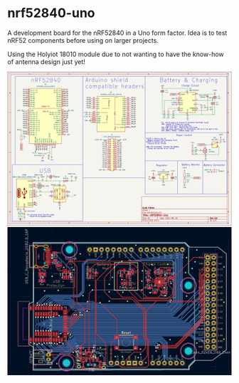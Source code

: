 # nrf52840-uno
A development board for the nRF52840 in a Uno form factor.  Idea is to test nRF52 components before using on larger projects.

Using the Holyiot 18010 module due to not wanting to have the know-how of antenna design
just yet!

![Schema](docs/photos/schema.png)
![PCB](docs/photos/pcb.png)